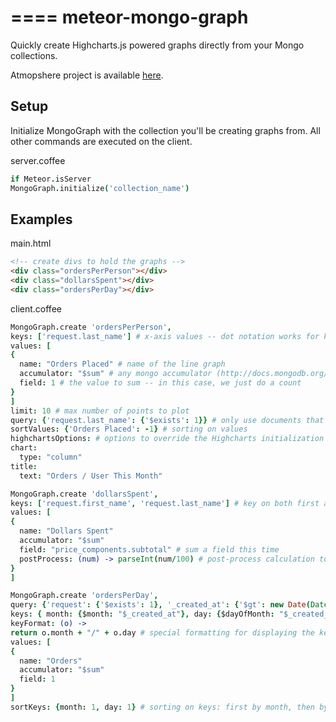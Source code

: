 ====
meteor-mongo-graph
===

Quickly create Highcharts.js powered graphs directly from your Mongo collections. 

Atmopshere project is available [here](https://atmospherejs.com/maxko87/mongo-graph).

## Setup

Initialize MongoGraph with the collection you'll be creating graphs from. All other commands are
executed on the client.

  server.coffee
  ```coffeescript
if Meteor.isServer
  MongoGraph.initialize('collection_name')
  ```

## Examples

  main.html
  ```html
<!-- create divs to hold the graphs -->
<div class="ordersPerPerson"></div>
<div class="dollarsSpent"></div>
<div class="ordersPerDay"></div>
  ```

  client.coffee
  ```coffeescript
MongoGraph.create 'ordersPerPerson',
keys: ['request.last_name'] # x-axis values -- dot notation works for keying on nested values 
values: [
  {
    name: "Orders Placed" # name of the line graph
    accumulator: "$sum" # any mongo accumulator (http://docs.mongodb.org/manual/reference/operator/aggregation-group/)
    field: 1 # the value to sum -- in this case, we just do a count
  }
]
limit: 10 # max number of points to plot
query: {'request.last_name': {'$exists': 1}} # only use documents that fit a certain schema
sortValues: {'Orders Placed': -1} # sorting on values
highchartsOptions: # options to override the Highcharts initialization options
  chart:
    type: "column"
  title:
    text: "Orders / User This Month"

MongoGraph.create 'dollarsSpent',
keys: ['request.first_name', 'request.last_name'] # key on both first and last name this time
values: [
  {
    name: "Dollars Spent"
    accumulator: "$sum"
    field: "price_components.subtotal" # sum a field this time
    postProcess: (num) -> parseInt(num/100) # post-process calculation to convert all cent to dollar values
  }
]

MongoGraph.create 'ordersPerDay',
query: {'request': {'$exists': 1}, '_created_at': {'$gt': new Date(Date.now() - 1000 * 60 * 60 * 24 * 30)}}
keys: { month: {$month: "$_created_at"}, day: {$dayOfMonth: "$_created_at"} } # use $ for mongo style keys
keyFormat: (o) ->
  return o.month + "/" + o.day # special formatting for displaying the keys (e.g. 05/10 for May 10th)
values: [
  {
    name: "Orders"
    accumulator: "$sum"
    field: 1
  }
]
sortKeys: {month: 1, day: 1} # sorting on keys: first by month, then by day
  ```